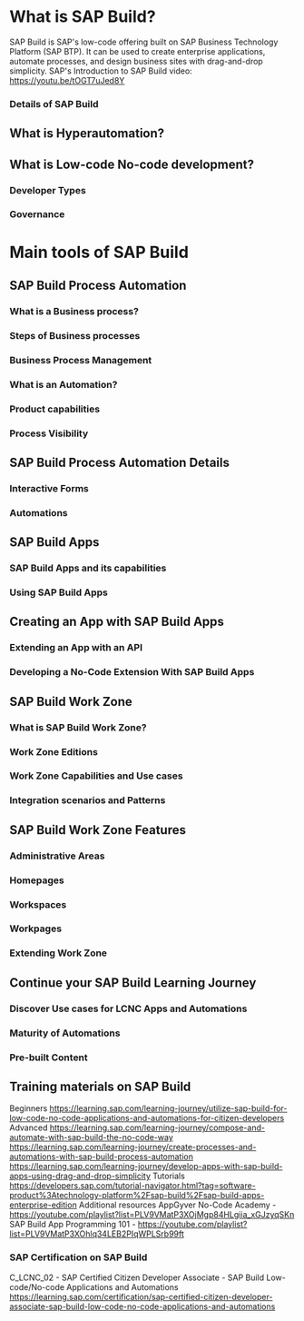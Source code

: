 # What is SAP Build?
SAP Build is SAP's low-code offering built on SAP Business Technology Platform (SAP BTP).
It can be used to create enterprise applications, automate processes, and design business sites with drag-and-drop simplicity.
SAP's Introduction to SAP Build video: https://youtu.be/tOGT7uJed8Y

### Details of SAP Build

## What is Hyperautomation?

## What is Low-code No-code development?

### Developer Types

### Governance

# Main tools of SAP Build

## SAP Build Process Automation
### What is a Business process?
### Steps of Business processes
### Business Process Management
### What is an Automation?
### Product capabilities
### Process Visibility

## SAP Build Process Automation Details
### Interactive Forms
### Automations

## SAP Build Apps
### SAP Build Apps and its capabilities
### Using SAP Build Apps

## Creating an App with SAP Build Apps
### Extending an App with an API
### Developing a No-Code Extension With SAP Build Apps

## SAP Build Work Zone
### What is SAP Build Work Zone?
### Work Zone Editions
### Work Zone Capabilities and Use cases
### Integration scenarios and Patterns

## SAP Build Work Zone Features
### Administrative Areas
### Homepages
### Workspaces
### Workpages
### Extending Work Zone

## Continue your SAP Build Learning Journey

### Discover Use cases for LCNC Apps and Automations

### Maturity of Automations

### Pre-built Content

## Training materials on SAP Build
Beginners
https://learning.sap.com/learning-journey/utilize-sap-build-for-low-code-no-code-applications-and-automations-for-citizen-developers
Advanced
https://learning.sap.com/learning-journey/compose-and-automate-with-sap-build-the-no-code-way
https://learning.sap.com/learning-journey/create-processes-and-automations-with-sap-build-process-automation
https://learning.sap.com/learning-journey/develop-apps-with-sap-build-apps-using-drag-and-drop-simplicity
Tutorials
https://developers.sap.com/tutorial-navigator.html?tag=software-product%3Atechnology-platform%2Fsap-build%2Fsap-build-apps-enterprise-edition
Additional resources
AppGyver No-Code Academy - https://youtube.com/playlist?list=PLV9VMatP3XOjMgp84HLgiia_xGJzyqSKn
SAP Build App Programming 101 - https://youtube.com/playlist?list=PLV9VMatP3XOhlq34LEB2PIqWPLSrb99ft

### SAP Certification on SAP Build
C_LCNC_02 - SAP Certified Citizen Developer Associate - SAP Build Low-code/No-code Applications and Automations
https://learning.sap.com/certification/sap-certified-citizen-developer-associate-sap-build-low-code-no-code-applications-and-automations
